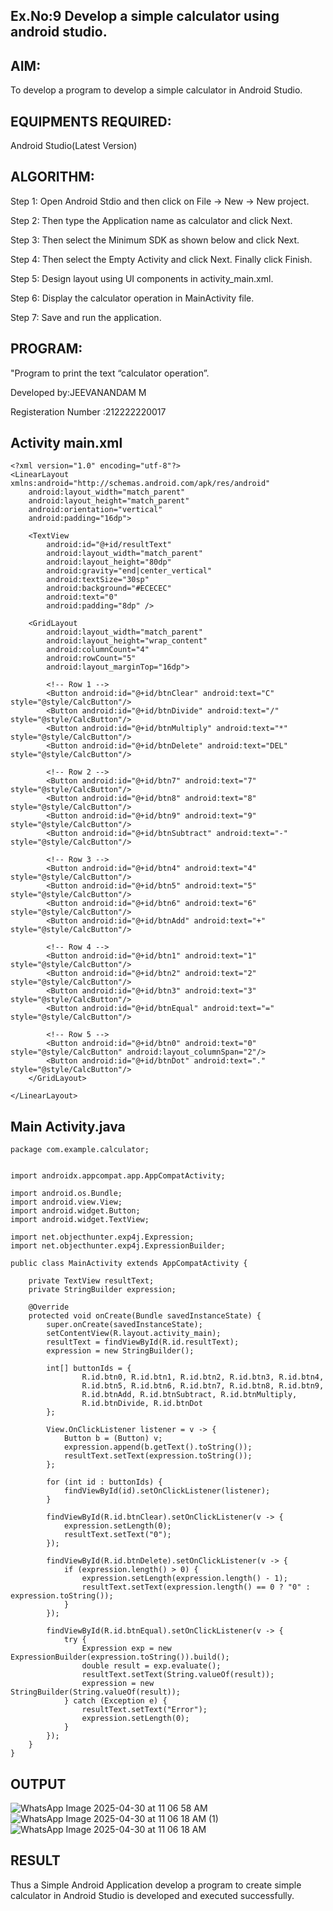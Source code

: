 ## Ex.No:9 Develop a simple calculator using android studio.
## AIM:
To develop a program to develop a simple calculator in Android Studio.

## EQUIPMENTS REQUIRED:
Android Studio(Latest Version)

## ALGORITHM:
Step 1: Open Android Stdio and then click on File -> New -> New project.

Step 2: Then type the Application name as calculator and click Next.

Step 3: Then select the Minimum SDK as shown below and click Next.

Step 4: Then select the Empty Activity and click Next. Finally click Finish.

Step 5: Design layout using UI components in activity_main.xml.

Step 6: Display the calculator operation in MainActivity file.

Step 7: Save and run the application.

## PROGRAM:

"Program to print the text “calculator operation”.

Developed by:JEEVANANDAM M

Registeration Number :212222220017

## Activity main.xml
```
<?xml version="1.0" encoding="utf-8"?>
<LinearLayout xmlns:android="http://schemas.android.com/apk/res/android"
    android:layout_width="match_parent"
    android:layout_height="match_parent"
    android:orientation="vertical"
    android:padding="16dp">

    <TextView
        android:id="@+id/resultText"
        android:layout_width="match_parent"
        android:layout_height="80dp"
        android:gravity="end|center_vertical"
        android:textSize="30sp"
        android:background="#ECECEC"
        android:text="0"
        android:padding="8dp" />

    <GridLayout
        android:layout_width="match_parent"
        android:layout_height="wrap_content"
        android:columnCount="4"
        android:rowCount="5"
        android:layout_marginTop="16dp">

        <!-- Row 1 -->
        <Button android:id="@+id/btnClear" android:text="C" style="@style/CalcButton"/>
        <Button android:id="@+id/btnDivide" android:text="/" style="@style/CalcButton"/>
        <Button android:id="@+id/btnMultiply" android:text="*" style="@style/CalcButton"/>
        <Button android:id="@+id/btnDelete" android:text="DEL" style="@style/CalcButton"/>

        <!-- Row 2 -->
        <Button android:id="@+id/btn7" android:text="7" style="@style/CalcButton"/>
        <Button android:id="@+id/btn8" android:text="8" style="@style/CalcButton"/>
        <Button android:id="@+id/btn9" android:text="9" style="@style/CalcButton"/>
        <Button android:id="@+id/btnSubtract" android:text="-" style="@style/CalcButton"/>

        <!-- Row 3 -->
        <Button android:id="@+id/btn4" android:text="4" style="@style/CalcButton"/>
        <Button android:id="@+id/btn5" android:text="5" style="@style/CalcButton"/>
        <Button android:id="@+id/btn6" android:text="6" style="@style/CalcButton"/>
        <Button android:id="@+id/btnAdd" android:text="+" style="@style/CalcButton"/>

        <!-- Row 4 -->
        <Button android:id="@+id/btn1" android:text="1" style="@style/CalcButton"/>
        <Button android:id="@+id/btn2" android:text="2" style="@style/CalcButton"/>
        <Button android:id="@+id/btn3" android:text="3" style="@style/CalcButton"/>
        <Button android:id="@+id/btnEqual" android:text="=" style="@style/CalcButton"/>

        <!-- Row 5 -->
        <Button android:id="@+id/btn0" android:text="0" style="@style/CalcButton" android:layout_columnSpan="2"/>
        <Button android:id="@+id/btnDot" android:text="." style="@style/CalcButton"/>
    </GridLayout>

</LinearLayout>

```
## Main Activity.java
```
package com.example.calculator;


import androidx.appcompat.app.AppCompatActivity;

import android.os.Bundle;
import android.view.View;
import android.widget.Button;
import android.widget.TextView;

import net.objecthunter.exp4j.Expression;
import net.objecthunter.exp4j.ExpressionBuilder;

public class MainActivity extends AppCompatActivity {

    private TextView resultText;
    private StringBuilder expression;

    @Override
    protected void onCreate(Bundle savedInstanceState) {
        super.onCreate(savedInstanceState);
        setContentView(R.layout.activity_main);
        resultText = findViewById(R.id.resultText);
        expression = new StringBuilder();

        int[] buttonIds = {
                R.id.btn0, R.id.btn1, R.id.btn2, R.id.btn3, R.id.btn4,
                R.id.btn5, R.id.btn6, R.id.btn7, R.id.btn8, R.id.btn9,
                R.id.btnAdd, R.id.btnSubtract, R.id.btnMultiply,
                R.id.btnDivide, R.id.btnDot
        };

        View.OnClickListener listener = v -> {
            Button b = (Button) v;
            expression.append(b.getText().toString());
            resultText.setText(expression.toString());
        };

        for (int id : buttonIds) {
            findViewById(id).setOnClickListener(listener);
        }

        findViewById(R.id.btnClear).setOnClickListener(v -> {
            expression.setLength(0);
            resultText.setText("0");
        });

        findViewById(R.id.btnDelete).setOnClickListener(v -> {
            if (expression.length() > 0) {
                expression.setLength(expression.length() - 1);
                resultText.setText(expression.length() == 0 ? "0" : expression.toString());
            }
        });

        findViewById(R.id.btnEqual).setOnClickListener(v -> {
            try {
                Expression exp = new ExpressionBuilder(expression.toString()).build();
                double result = exp.evaluate();
                resultText.setText(String.valueOf(result));
                expression = new StringBuilder(String.valueOf(result));
            } catch (Exception e) {
                resultText.setText("Error");
                expression.setLength(0);
            }
        });
    }
}

```
## OUTPUT

![WhatsApp Image 2025-04-30 at 11 06 58 AM](https://github.com/user-attachments/assets/753eeeca-a21c-43dd-b004-580d429b8c6a)
![WhatsApp Image 2025-04-30 at 11 06 18 AM (1)](https://github.com/user-attachments/assets/b0cb69cc-5cb4-463a-8f24-685746d88290)
![WhatsApp Image 2025-04-30 at 11 06 18 AM](https://github.com/user-attachments/assets/b173afd8-f8c9-4d6e-96b5-896a53ed35f4)


## RESULT
Thus a Simple Android Application develop a program to create simple calculator in Android Studio is developed and executed successfully.
